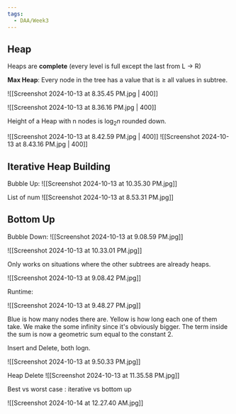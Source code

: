 ```yaml
---
tags:
  - DAA/Week3
---
```

## Heap
Heaps are **complete** (every level is full except the last from L -> R)

**Max Heap**: Every node in the tree has a value that is $\geq$ all values in subtree.

![[Screenshot 2024-10-13 at 8.35.45 PM.jpg | 400]]

![[Screenshot 2024-10-13 at 8.36.16 PM.jpg | 400]]

Height of a Heap with n nodes is $\log_{2}n$ rounded down.

![[Screenshot 2024-10-13 at 8.42.59 PM.jpg | 400]]
![[Screenshot 2024-10-13 at 8.43.16 PM.jpg | 400]]

## Iterative Heap Building

Bubble Up:
![[Screenshot 2024-10-13 at 10.35.30 PM.jpg]]

List of num
![[Screenshot 2024-10-13 at 8.53.31 PM.jpg]]

## Bottom Up

Bubble Down:
![[Screenshot 2024-10-13 at 9.08.59 PM.jpg]]

![[Screenshot 2024-10-13 at 10.33.01 PM.jpg]]

Only works on situations where the other subtrees are already heaps.

![[Screenshot 2024-10-13 at 9.08.42 PM.jpg]]

Runtime:

![[Screenshot 2024-10-13 at 9.48.27 PM.jpg]]

Blue is how many nodes there are.
Yellow is how long each one of them take.
We make the some infinity since it's obviously bigger.
The term inside the sum is now a geometric sum equal to the constant 2.

Insert and Delete, both logn.

![[Screenshot 2024-10-13 at 9.50.33 PM.jpg]]

Heap Delete
![[Screenshot 2024-10-13 at 11.35.58 PM.jpg]]

Best vs worst case : iterative vs bottom up 

![[Screenshot 2024-10-14 at 12.27.40 AM.jpg]]

